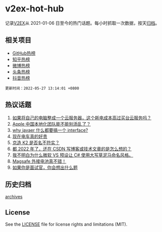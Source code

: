 # v2ex-hot-hub

 记录[V2EX](https://www.v2ex.com/)从 2021-01-06 日至今的热门话题。每小时抓取一次数据，按天[归档](archives)。
 
 ## 相关项目

- [GitHub热榜](https://github.com/lonnyzhang423/github-hot-hub)
- [知乎热榜](https://github.com/lonnyzhang423/zhihu-hot-hub)
- [微博热榜](https://github.com/lonnyzhang423/weibo-hot-hub)
- [头条热榜](https://github.com/lonnyzhang423/toutiao-hot-hub)
- [抖音热榜](https://github.com/lonnyzhang423/douyin-hot-hub)


 `更新时间：2022-05-27 13:14:01 +0800`

## 热议话题

1. [如果将自己的电脑整成一个云服务器，这个耗电成本高过买台云服务吗？](https://www.v2ex.com/t/855432)
1. [Apple 中国本地化团队能不能别添乱了？](https://www.v2ex.com/t/855533)
1. [why javaer 什么都要搞一个 interface?](https://www.v2ex.com/t/855458)
1. [现在电车真的好贵](https://www.v2ex.com/t/855591)
1. [京造 K2 是否名不符实？](https://www.v2ex.com/t/855456)
1. [都 2022 年了，还在 CSDN 写博客或技术文章的是怎么想的？](https://www.v2ex.com/t/855480)
1. [我不明白为什么微软 VS 预设让 C# 使用大写草泥马命名风格。](https://www.v2ex.com/t/855545)
1. [Magsafe 外接电池真不错！](https://www.v2ex.com/t/855436)
1. [如果你是面试官，你会想出什么题](https://www.v2ex.com/t/855475)

## 历史归档

[archives](archives)

## License

See the [LICENSE](LICENSE) file for license rights and limitations (MIT).
